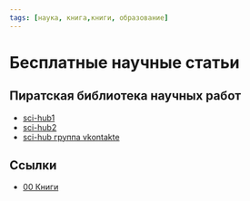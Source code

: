 ```yaml
---
tags: [наука, книга,книги, образование]
---
```

# Бесплатные научные статьи

## Пиратская библиотека научных работ

- [sci-hub1](https://sci-hub.tf/)
- [sci-hub2](https://scihubtw.tw/)
- [sci-hub группа vkontakte](https://vk.com/sci_hub)

## Ссылки

- [00 Книги](app://obsidian.md/00%20%D0%9A%D0%BD%D0%B8%D0%B3%D0%B8.md)
